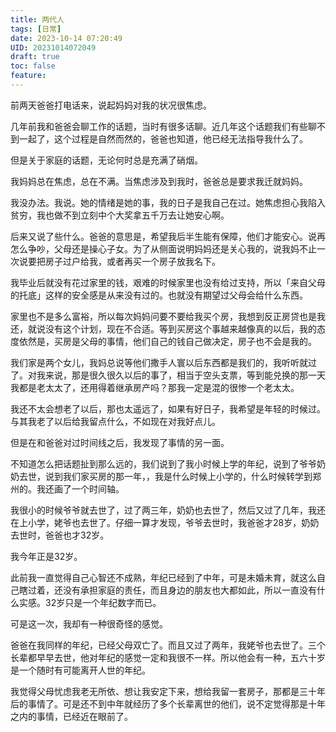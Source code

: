 ```yaml
---
title: 两代人
tags: [日常]
date: 2023-10-14 07:20:49
UID: 20231014072049
draft: true
toc: false
feature: 
---
```

前两天爸爸打电话来，说起妈妈对我的状况很焦虑。

几年前我和爸爸会聊工作的话题，当时有很多话聊。近几年这个话题我们有些聊不到一起了，这个过程是自然而然的，爸爸也知道，他已经无法指导我什么了。

但是关于家庭的话题，无论何时总是充满了硝烟。
<!--more-->

我妈妈总在焦虑，总在不满。当焦虑涉及到我时，爸爸总是要求我迁就妈妈。

我没办法。我说。她的情绪是她的事，我的日子是我自己在过。她焦虑担心我陷入贫穷，我也做不到立刻中个大奖拿五千万去让她安心啊。

后来又说了些什么。爸爸的意思是，希望我后半生能有保障，他们才能安心。说再怎么争吵，父母还是操心子女。为了从侧面说明妈妈还是关心我的，说我妈不止一次说要把房子过户给我，或者再买一个房子放我名下。

我毕业后就没有花过家里的钱，艰难的时候家里也没有给过支持，所以「来自父母的托底」这样的安全感是从来没有过的。也就没有期望过父母会给什么东西。

家里也不是多么富裕，所以每次妈妈问要不要给我买个房，我想到反正房贷也是我还，就说没有这个计划，现在不合适。等到买房这个事越来越像真的以后，我的态度依然是，买房是父母的事情，他们自己的钱自己做决定，房子也不会是我的。

我们家是两个女儿，我妈总说等他们撒手人寰以后东西都是我们的，我听听就过了。对我来说，那是很久很久以后的事了，相当于空头支票，等到能兑换的那一天我都是老太太了，还用得着继承房产吗？那我一定是混的很惨一个老太太。

我还不太会想老了以后，那也太遥远了，如果有好日子，我希望是年轻的时候过。与其我老了以后给我留点什么，不如现在对我好点儿。

但是在和爸爸对过时间线之后，我发现了事情的另一面。

不知道怎么把话题扯到那么远的，我们说到了我小时候上学的年纪，说到了爷爷奶奶去世，说到我们家买房的那一年，，我是什么时候上小学的，什么时候转学到郑州的。我还画了一个时间轴。

我很小的时候爷爷就去世了，过了两三年，奶奶也去世了，然后又过了几年，我还在上小学，姥爷也去世了。仔细一算才发现，爷爷去世时，我爸爸才28岁，奶奶去世时，爸爸也才32岁。

我今年正是32岁。

此前我一直觉得自己心智还不成熟，年纪已经到了中年，可是未婚未育，就这么自己瞎过着，还没有承担家庭的责任，而且身边的朋友也大都如此，所以一直没有什么实感。32岁只是一个年纪数字而已。

可是这一次，我却有一种很奇怪的感觉。

爸爸在我同样的年纪，已经父母双亡了。而且又过了两年，我姥爷也去世了。三个长辈都早早去世，他对年纪的感觉一定和我很不一样。所以他会有一种，五六十岁是一个随时有可能离开人世的年纪。

我觉得父母忧虑我老无所依、想让我安定下来，想给我留一套房子，那都是三十年后的事情了。可是还不到中年就经历了多个长辈离世的他们，说不定觉得那是十年之内的事情，已经近在眼前了。

